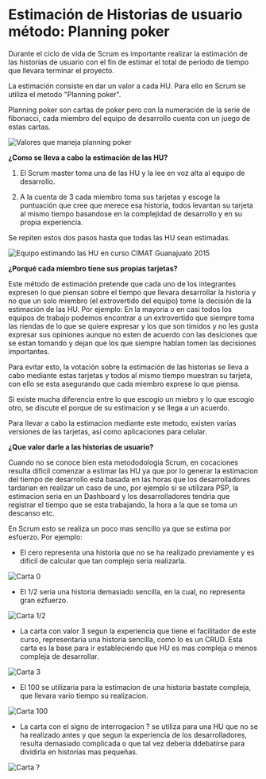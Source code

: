 # Estimación de Historias de usuario método: Planning poker

Durante el ciclo de vida de Scrum es importante realizar la estimación de las historias de usuario con el fin de estimar el total de periodo de tiempo que llevara terminar el proyecto.

La estimación consiste en dar un valor a cada HU. Para ello en Scrum se utiliza el metodo "Planning poker".

Planning poker son cartas de poker pero con la numeración de la serie de fibonacci, cada miembro del equipo de desarrollo cuenta con un juego de estas cartas.

![Valores que maneja planning poker](images/valorpoker.png)

__¿Como se lleva a cabo la estimación de las HU?__

1. El Scrum master toma una de las HU y la lee en voz alta al equipo de desarrollo.

2. A la cuenta de 3 cada miembro toma sus tarjetas y escoge la puntuación que cree que merece esa historia, todos levantan su tarjeta al mismo tiempo basandose en la complejidad de desarrollo y en su propia experiencia.

Se repiten estos dos pasos hasta que todas las HU sean estimadas.

![Equipo estimando las HU en curso CIMAT Guanajuato 2015](images/)

__¿Porqué cada miembro tiene sus propias tarjetas?__

Este método de estimación pretende que cada uno de los integrantes expresen lo que piensan sobre el tiempo que llevara desarrollar la historia y no que un solo miembro (el extrovertido del equipo) tome la decisión de la estimación de las HU. Por ejemplo: En la mayoria o en casi todos los equipos de trabajo podemos encontrar a un extrovertido que siempre toma las riendas de lo que se quiere expresar y los que son timidos y no les gusta expresar sus opiniones aunque no esten de acuerdo con las desiciones que se estan tomando y dejan que los que siempre hablan tomen las decisiones importantes.

Para evitar esto, la votación sobre la estimación de las historias se lleva a cabo mediante estas tarjetas y todos al mismo tiempo muestran su tarjeta, con ello se esta asegurando que cada miembro exprese lo que piensa.

Si existe mucha diferencia entre lo que escogio un miebro y lo que escogio otro, se discute el porque de su estimacion y se llega a un acuerdo.

Para llevar a cabo la estimacion mediante este metodo, existen varias versiones de las tarjetas, asi como aplicaciones para celular.

__¿Que valor darle a las historias de usuario?__

Cuando no se conoce bien esta metododologia Scrum, en cocaciones resulta dificil comenzar a estimar las HU ya que por lo generar la estimacion del tiempo de desarrollo esta basada en las horas que los desarrolladores tardarian en realizar un caso de uno, por ejemplo si se utilizara PSP, la estimacion seria en un Dashboard y los desarrolladores tendria que registrar el tiempo que se esta trabajando, la hora a la que se toma un descanso etc.

En Scrum esto se realiza un poco mas sencillo ya que se estima por esfuerzo. Por ejemplo:

* El cero representa una historia que no se ha realizado previamente y es dificil de calcular que tan complejo seria realizarla.

![Carta 0](images/valor0.png)

* El 1/2 seria una historia demasiado sencilla, en la cual, no representa gran ezfuerzo.

![Carta 1/2](images/valor12.png)

* La carta con valor 3 segun la experiencia que tiene el facilitador de este curso, representaria una historia sencilla, como lo es un CRUD. Esta carta es la base para ir estableciendo que HU es mas compleja o menos compleja de desarrollar.

![Carta 3](images/valor3.png)

* El 100 se utilizaria para la estimacion de una historia bastate compleja, que llevara vario tiempo su realizacion.

![Carta 100](images/valor100.png)

* La carta con el signo de interrogacion ? se utiliza para una HU que no se ha realizado antes y que segun la experiencia de los desarrolladores, resulta demasiado complicada o que tal vez deberia ddebatirse para dividirla en historias mas pequeñas.

![Carta ?](images/valor?.png)



